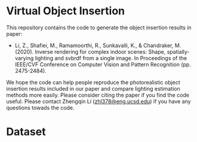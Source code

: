 # Virtual Object Insertion
This repository contains the code to generate the object insertion results in paper:
* Li, Z., Shafiei, M., Ramamoorthi, R., Sunkavalli, K., & Chandraker, M. (2020). Inverse rendering for complex indoor scenes: Shape, spatially-varying lighting and svbrdf from a single image. In Proceedings of the IEEE/CVF Conference on Computer Vision and Pattern Recognition (pp. 2475-2484).

We hope the code can help people reproduce the photorealistic object insertion results included in our paper and compare lighting estimation methods more easily. Please consider citing the paper if you find the code useful. Please contact Zhengqin Li (zhl378@eng.ucsd.edu) if you have any questions towads the code. 

# Dataset

